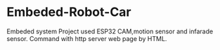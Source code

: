 # Embeded-Robot-Car
Embeded system Project used ESP32 CAM,motion sensor and infarade sensor.
Command with http server web page by HTML.
